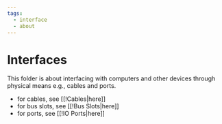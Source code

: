 ```yaml
---
tags:
  - interface
  - about
---
```

# Interfaces

This folder is about interfacing with computers and other devices through physical means e.g., cables and ports.

- for cables, see [[!Cables|here]]
- for bus slots, see [[!Bus Slots|here]]
- for ports, see [[!IO Ports|here]]
